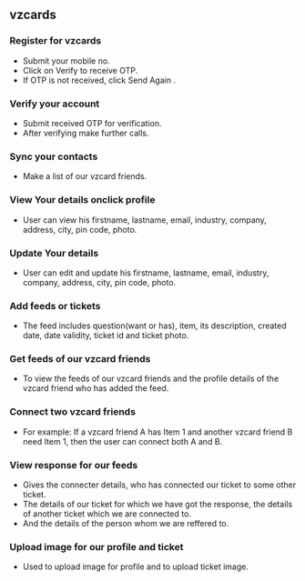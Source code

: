 ## vzcards 

### Register for vzcards
* Submit your mobile no. 
* Click on Verify to receive OTP.
* If OTP is not received, click Send Again .

### Verify your account 
* Submit received OTP for verification.
* After verifying make further calls. 

### Sync your contacts
* Make a list of our vzcard friends.

### View Your details onclick profile
* User can view his firstname, lastname, email, industry, company, address, city, pin code, photo.

### Update Your details 
* User can edit and update his firstname, lastname, email, industry, company, address, city, pin code, photo.

### Add feeds or tickets
* The feed includes question(want or has), item, its description, created date, date validity, ticket id and ticket photo. 

### Get feeds of our vzcard friends
* To view the feeds of our vzcard friends and the profile details of the vzcard friend who has added the feed.

### Connect two vzcard friends
* For example: If a vzcard friend A has Item 1 and another vzcard friend B need Item 1, then the user can connect both A and B. 

### View response for our feeds
* Gives the connecter details, who has connected our ticket to some other ticket. 
* The details of our ticket for which we have got the response, the details of another ticket which we are connected to. 
* And the details of the person whom we are reffered to.

### Upload image for our profile and ticket
* Used to upload image for profile and to upload ticket image.





